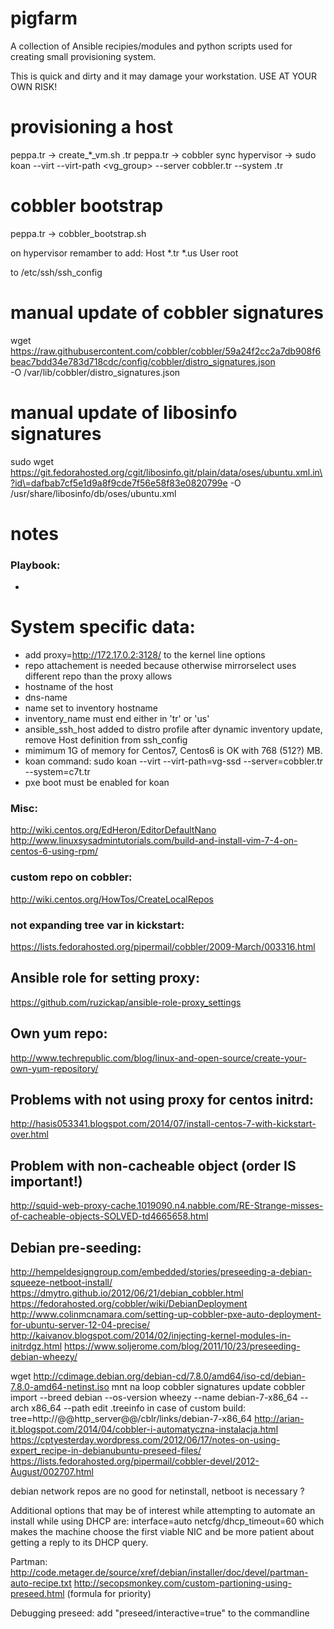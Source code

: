 pigfarm
========

A collection of Ansible recipies/modules and python scripts used for creating small provisioning system.

This is quick and dirty and it may damage your workstation. USE AT YOUR OWN RISK!

provisioning a host
=======
peppa.tr -> create_*_vm.sh <name>.tr <ip>
peppa.tr -> cobbler sync
hypervisor -> sudo koan --virt --virt-path <vg_group> --server cobbler.tr --system <name>.tr

cobbler bootstrap
=======
peppa.tr -> cobbler_bootstrap.sh

on hypervisor remamber to add:
Host *.tr *.us
    User root

to /etc/ssh/ssh_config

manual update of cobbler signatures
=======
wget https://raw.githubusercontent.com/cobbler/cobbler/59a24f2cc2a7db908f6beac7bdd34e783d718cdc/config/cobbler/distro_signatures.json \
    -O  /var/lib/cobbler/distro_signatures.json

manual update of libosinfo signatures
=======
sudo wget https://git.fedorahosted.org/cgit/libosinfo.git/plain/data/oses/ubuntu.xml.in\?id\=dafbab7cf5e1d9a8f9cde7f56e58f83e0820799e -O  /usr/share/libosinfo/db/oses/ubuntu.xml

notes
=======
### Playbook:
- <None>

# System specific data:
- add proxy=http://172.17.0.2:3128/ to the kernel line options
- repo attachement is needed because otherwise mirrorselect uses different repo
    than the proxy allows
- hostname of the host
- dns-name
- name set to inventory hostname
- inventory_name must end either in 'tr' or 'us'
- ansible_ssh_host added to distro profile after dynamic inventory update,
  remove Host definition from ssh_config
- mimimum 1G of memory for Centos7, Centos6 is OK with 768 (512?) MB.
- koan command:
  sudo koan --virt --virt-path=vg-ssd --server=cobbler.tr    --system=c7t.tr
- pxe boot must be enabled for koan

### Misc:
http://wiki.centos.org/EdHeron/EditorDefaultNano
http://www.linuxsysadmintutorials.com/build-and-install-vim-7-4-on-centos-6-using-rpm/

### custom repo on cobbler:
http://wiki.centos.org/HowTos/CreateLocalRepos

### not expanding tree var in kickstart:
https://lists.fedorahosted.org/pipermail/cobbler/2009-March/003316.html

## Ansible role for setting proxy:
https://github.com/ruzickap/ansible-role-proxy_settings

## Own yum repo:
http://www.techrepublic.com/blog/linux-and-open-source/create-your-own-yum-repository/

## Problems with not using proxy for centos initrd:
http://hasis053341.blogspot.com/2014/07/install-centos-7-with-kickstart-over.html

## Problem with non-cacheable object (order IS important!)
http://squid-web-proxy-cache.1019090.n4.nabble.com/RE-Strange-misses-of-cacheable-objects-SOLVED-td4665658.html

## Debian pre-seeding:
http://hempeldesigngroup.com/embedded/stories/preseeding-a-debian-squeeze-netboot-install/
https://dmytro.github.io/2012/06/21/debian_cobbler.html
https://fedorahosted.org/cobbler/wiki/DebianDeployment
http://www.colinmcnamara.com/setting-up-cobbler-pxe-auto-deployment-for-ubuntu-server-12-04-precise/
http://kaivanov.blogspot.com/2014/02/injecting-kernel-modules-in-initrdgz.html
https://www.soljerome.com/blog/2011/10/23/preseeding-debian-wheezy/

wget http://cdimage.debian.org/debian-cd/7.8.0/amd64/iso-cd/debian-7.8.0-amd64-netinst.iso
mnt na loop
cobbler signatures update
cobbler import --breed debian --os-version wheezy --name debian-7-x86_64 --arch x86_64 --path 
edit .treeinfo
in case of custom build: tree=http://@@http_server@@/cblr/links/debian-7-x86_64
http://arian-it.blogspot.com/2014/04/cobbler-i-automatyczna-instalacja.html
https://cptyesterday.wordpress.com/2012/06/17/notes-on-using-expert_recipe-in-debianubuntu-preseed-files/
https://lists.fedorahosted.org/pipermail/cobbler-devel/2012-August/002707.html


debian network repos are no good for netinstall, netboot is necessary ?

Additional options that may be of interest while attempting to automate an install while using DHCP are: interface=auto netcfg/dhcp_timeout=60 which makes the machine choose the first viable NIC and be more patient about getting a reply to its DHCP query. 

Partman:
http://code.metager.de/source/xref/debian/installer/doc/devel/partman-auto-recipe.txt
http://secopsmonkey.com/custom-partioning-using-preseed.html (formula for priority)

Debugging preseed:
add "preseed/interactive=true" to the commandline
